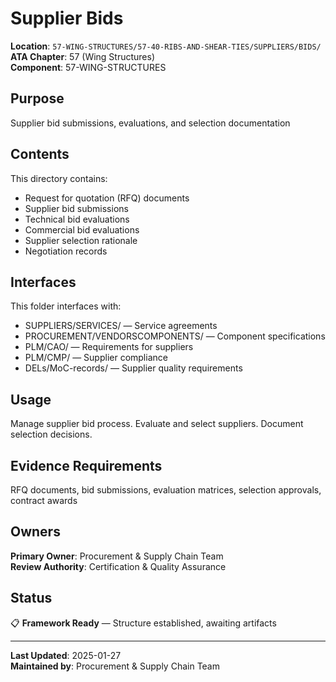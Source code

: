 # Supplier Bids

**Location**: `57-WING-STRUCTURES/57-40-RIBS-AND-SHEAR-TIES/SUPPLIERS/BIDS/`  
**ATA Chapter**: 57 (Wing Structures)  
**Component**: 57-WING-STRUCTURES

## Purpose

Supplier bid submissions, evaluations, and selection documentation

## Contents

This directory contains:

- Request for quotation (RFQ) documents
- Supplier bid submissions
- Technical bid evaluations
- Commercial bid evaluations
- Supplier selection rationale
- Negotiation records

## Interfaces

This folder interfaces with:

- SUPPLIERS/SERVICES/ — Service agreements
- PROCUREMENT/VENDORSCOMPONENTS/ — Component specifications
- PLM/CAO/ — Requirements for suppliers
- PLM/CMP/ — Supplier compliance
- DELs/MoC-records/ — Supplier quality requirements

## Usage

Manage supplier bid process. Evaluate and select suppliers. Document selection decisions.

## Evidence Requirements

RFQ documents, bid submissions, evaluation matrices, selection approvals, contract awards

## Owners

**Primary Owner**: Procurement & Supply Chain Team  
**Review Authority**: Certification & Quality Assurance

## Status

📋 **Framework Ready** — Structure established, awaiting artifacts

---

**Last Updated**: 2025-01-27  
**Maintained by**: Procurement & Supply Chain Team

